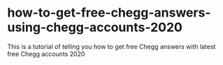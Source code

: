 # how-to-get-free-chegg-answers-using-chegg-accounts-2020
This is a tutorial of telling you how to get free Chegg answers with latest free Chegg accounts 2020

